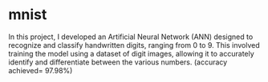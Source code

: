 # mnist
In this project, I developed an Artificial Neural Network (ANN) designed to recognize and classify handwritten digits, ranging from 0 to 9. This involved training the model using a dataset of digit images, allowing it to accurately identify and differentiate between the various numbers. (accuracy achieved= 97.98%)
